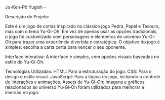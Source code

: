 Jo-Ken-Pô Yugioh - 

Descrição do Projeto:

Este é um jogo de cartas inspirado no clássico jogo Pedra, Papel e Tesoura, mas com o tema Yu-Gi-Oh! Em vez de apenas usar as opções tradicionais, o jogo foi customizado com personagens e elementos do universo Yu-Gi-Oh para trazer uma experiência divertida e estratégica. O objetivo do jogo é simples: escolha a carta certa para vencer o seu oponente.

Interface interativa: A interface é simples, com opções visuais baseadas no estilo do Yu-Gi-Oh.

Tecnologias Utilizadas:
HTML: Para a estruturação do jogo.
CSS: Para o design e estilo visual.
JavaScript: Para a lógica do jogo, incluindo o controle de interações e animações.
Assets de Yu-Gi-Oh: Imagens e gráficos relacionados ao universo Yu-Gi-Oh foram utilizados para melhorar a imersão no jogo.

